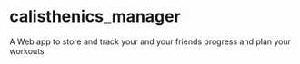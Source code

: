 # calisthenics_manager
A Web app to store and track your and your friends progress and plan your workouts

